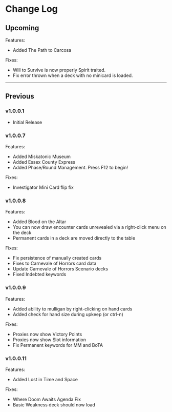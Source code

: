 # Change Log

## Upcoming

Features:
- Added The Path to Carcosa

Fixes:
- Will to Survive is now properly Spirit traited.
- Fix error thrown when a deck with no minicard is loaded.

___

## Previous

### v1.0.0.1
- Initial Release

### v1.0.0.7
Features:
- Added Miskatonic Museum
- Added Essex County Express
- Added Phase/Round Management. Press F12 to begin!

Fixes:
- Investigator Mini Card flip fix

### v1.0.0.8
Features:
- Added Blood on the Altar
- You can now draw encounter cards unrevealed via a right-click menu on the deck
- Permanent cards in a deck are moved directly to the table

Fixes:
- Fix persistence of manually created cards
- Fixes to Carnevale of Horrors card data
- Update Carnevale of Horrors Scenario decks
- Fixed Indebted keywords

### v1.0.0.9
Features:
- Added ability to mulligan by right-clicking on hand cards
- Added check for hand size during upkeep (or ctrl-n)

Fixes:
- Proxies now show Victory Points
- Proxies now show Slot information
- Fix Permanent keywords for MM and BoTA

### v1.0.0.11
Features:
- Added Lost in Time and Space

Fixes:
- Where Doom Awaits Agenda Fix
- Basic Weakness deck should now load
